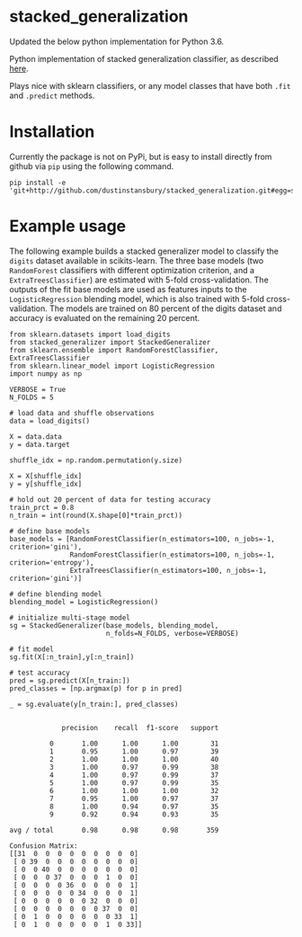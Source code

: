 # stacked_generalization

Updated the below python implementation for Python 3.6.

Python implementation of stacked generalization classifier, as described [here](http://machine-learning.martinsewell.com/ensembles/stacking/). 

Plays nice with sklearn classifiers, or any model classes that have both `.fit` and `.predict` methods.

# Installation 
Currently the package is not on PyPi, but is easy to install directly from github via `pip` using the following command.

	pip install -e 'git+http://github.com/dustinstansbury/stacked_generalization.git#egg=stacked_generalization'

# Example usage

The following example builds a stacked generalizer model to classify the `digits` dataset available in scikits-learn. The three base models (two `RandomForest` classifiers with different optimization criterion, and a `ExtraTreesClassifier`) are estimated with 5-fold cross-validation. The outputs of the fit base models are used as features inputs to the `LogisticRegression` blending model, which is also trained with 5-fold cross-validation. The models are trained on 80 percent of the digits dataset and accuracy is evaluated on the remaining 20 percent.

	from sklearn.datasets import load_digits
	from stacked_generalizer import StackedGeneralizer
	from sklearn.ensemble import RandomForestClassifier, ExtraTreesClassifier
	from sklearn.linear_model import LogisticRegression
	import numpy as np

	VERBOSE = True
	N_FOLDS = 5
	
	# load data and shuffle observations
	data = load_digits()

	X = data.data
	y = data.target

	shuffle_idx = np.random.permutation(y.size)

	X = X[shuffle_idx]
	y = y[shuffle_idx]

	# hold out 20 percent of data for testing accuracy
	train_prct = 0.8
	n_train = int(round(X.shape[0]*train_prct))

	# define base models
	base_models = [RandomForestClassifier(n_estimators=100, n_jobs=-1, criterion='gini'),
	               RandomForestClassifier(n_estimators=100, n_jobs=-1, criterion='entropy'),
	               ExtraTreesClassifier(n_estimators=100, n_jobs=-1, criterion='gini')]

	# define blending model
	blending_model = LogisticRegression()

	# initialize multi-stage model
	sg = StackedGeneralizer(base_models, blending_model, 
		                    n_folds=N_FOLDS, verbose=VERBOSE)

	# fit model
	sg.fit(X[:n_train],y[:n_train])

	# test accuracy
	pred = sg.predict(X[n_train:])
	pred_classes = [np.argmax(p) for p in pred]

	_ = sg.evaluate(y[n_train:], pred_classes)


           		 precision    recall  f1-score   support

	          0       1.00      1.00      1.00        31
	          1       0.95      1.00      0.97        39
	          2       1.00      1.00      1.00        40
	          3       1.00      0.97      0.99        38
	          4       1.00      0.97      0.99        37
	          5       1.00      0.97      0.99        35
	          6       1.00      1.00      1.00        32
	          7       0.95      1.00      0.97        37
	          8       1.00      0.94      0.97        35
	          9       0.92      0.94      0.93        35

    avg / total       0.98      0.98      0.98       359

	Confusion Matrix:
	[[31  0  0  0  0  0  0  0  0  0]
	 [ 0 39  0  0  0  0  0  0  0  0]
	 [ 0  0 40  0  0  0  0  0  0  0]
	 [ 0  0  0 37  0  0  0  1  0  0]
	 [ 0  0  0  0 36  0  0  0  0  1]
	 [ 0  0  0  0  0 34  0  0  0  1]
	 [ 0  0  0  0  0  0 32  0  0  0]
	 [ 0  0  0  0  0  0  0 37  0  0]
	 [ 0  1  0  0  0  0  0  0 33  1]
	 [ 0  1  0  0  0  0  0  1  0 33]]